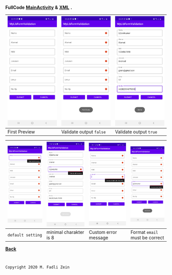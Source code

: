 **FullCode** [**MainActivity**](https://github.com/gzeinnumer/AndroidFormValidation/blob/master/app/src/main/java/com/gzeinnumer/Androidformvalidation/MainActivity.java) **&** [**XML**](https://github.com/gzeinnumer/AndroidFormValidation/blob/master/app/src/main/res/layout/activity_main.xml) **.**

| <img src="https://github.com/gzeinnumer/AndroidFormValidation/blob/master/preview/example6.jpg"/> | <img src="https://github.com/gzeinnumer/AndroidFormValidation/blob/master/preview/example5.jpg"/> | <img src="https://github.com/gzeinnumer/AndroidFormValidation/blob/master/preview/example1.jpg"/> |
|---|---|---|
| First Preview | Validate output `false` | Validate output `true` |

| <img src="https://github.com/gzeinnumer/AndroidFormValidation/blob/master/preview/example4.jpg"/> | <img src="https://github.com/gzeinnumer/AndroidFormValidation/blob/master/preview/example7.jpg"/> | <img src="https://github.com/gzeinnumer/AndroidFormValidation/blob/master/preview/example3.jpg"/> |<img src="https://github.com/gzeinnumer/AndroidFormValidation/blob/master/preview/example2.jpg"/> |
|---|---|---|---|
| `default setting` | minimal charakter is 8 | Custom error message | Format `email` must be correct |

[**Back**](https://github.com/gzeinnumer/AndroidFormValidation/blob/master/README.md)

#
```
Copyright 2020 M. Fadli Zein
```